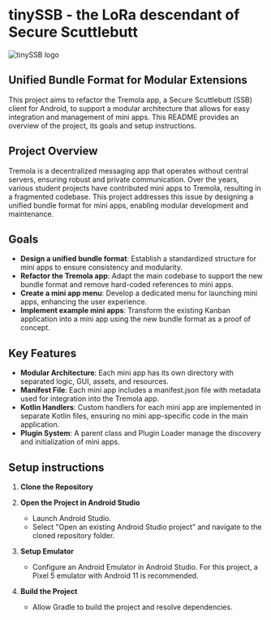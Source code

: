 # tinySSB - the LoRa descendant of Secure Scuttlebutt

![tinySSB logo](doc/_img/tinySSB-banner.png)

## Unified Bundle Format for Modular Extensions

This project aims to refactor the Tremola app, a Secure Scuttlebutt (SSB) client for Android, to support a modular architecture that allows for easy integration and management of mini apps. This README provides an overview of the project, its goals and setup instructions.

## Project Overview

Tremola is a decentralized messaging app that operates without central servers, ensuring robust and private communication. Over the years, various student projects have contributed mini apps to Tremola, resulting in a fragmented codebase. This project addresses this issue by designing a unified bundle format for mini apps, enabling modular development and maintenance.

## Goals

- **Design a unified bundle format**: Establish a standardized structure for mini apps to ensure consistency and modularity.
- **Refactor the Tremola app**: Adapt the main codebase to support the new bundle format and remove hard-coded references to mini apps.
- **Create a mini app menu**: Develop a dedicated menu for launching mini apps, enhancing the user experience.
- **Implement example mini apps**: Transform the existing Kanban application into a mini app using the new bundle format as a proof of concept.

## Key Features

- **Modular Architecture**: Each mini app has its own directory with separated logic, GUI, assets, and resources.
- **Manifest File**: Each mini app includes a manifest.json file with metadata used for integration into the Tremola app.
- **Kotlin Handlers**: Custom handlers for each mini app are implemented in separate Kotlin files, ensuring no mini app-specific code in the main application.
- **Plugin System**: A parent class and Plugin Loader manage the discovery and initialization of mini apps.

## Setup instructions

1. **Clone the Repository**

2. **Open the Project in Android Studio**
   - Launch Android Studio.
   - Select "Open an existing Android Studio project" and navigate to the cloned repository folder.

3. **Setup Emulator**
   - Configure an Android Emulator in Android Studio. For this project, a Pixel 5 emulator with Android 11 is recommended.

4. **Build the Project**
   - Allow Gradle to build the project and resolve dependencies.

